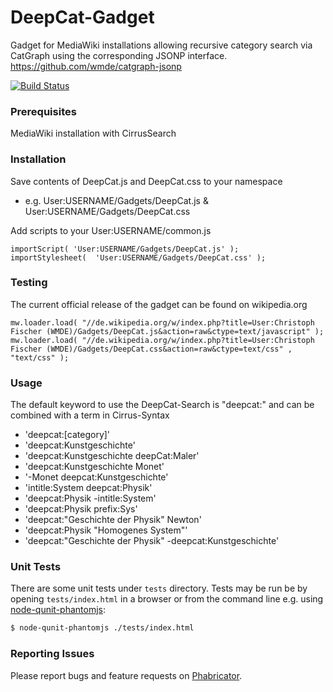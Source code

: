 # DeepCat-Gadget

Gadget for MediaWiki installations allowing recursive category search via CatGraph using the corresponding JSONP interface.
https://github.com/wmde/catgraph-jsonp

[![Build Status](https://travis-ci.org/wmde/DeepCat-Gadget.svg?branch=master)](https://travis-ci.org/wmde/DeepCat-Gadget)

### Prerequisites

MediaWiki installation with CirrusSearch

### Installation

Save contents of DeepCat.js and DeepCat.css to your namespace
- e.g. User:USERNAME/Gadgets/DeepCat.js & User:USERNAME/Gadgets/DeepCat.css

Add scripts to your User:USERNAME/common.js
```
importScript( 'User:USERNAME/Gadgets/DeepCat.js' );
importStylesheet(  'User:USERNAME/Gadgets/DeepCat.css' );
```

### Testing

The current official release of the gadget can be found on wikipedia.org 
```
mw.loader.load( "//de.wikipedia.org/w/index.php?title=User:Christoph Fischer (WMDE)/Gadgets/DeepCat.js&action=raw&ctype=text/javascript" );
mw.loader.load( "//de.wikipedia.org/w/index.php?title=User:Christoph Fischer (WMDE)/Gadgets/DeepCat.css&action=raw&ctype=text/css" , "text/css" );
```

### Usage

The default keyword to use the DeepCat-Search is "deepcat:" and can be combined with a term in Cirrus-Syntax

- 'deepcat:[category]'
- 'deepcat:Kunstgeschichte' 
- 'deepcat:Kunstgeschichte deepCat:Maler'
- 'deepcat:Kunstgeschichte Monet'
- '-Monet deepcat:Kunstgeschichte'
- 'intitle:System deepcat:Physik'
- 'deepcat:Physik -intitle:System'
- 'deepcat:Physik prefix:Sys'
- 'deepcat:"Geschichte der Physik" Newton'
- 'deepcat:Physik "Homogenes System"'
- 'deepcat:"Geschichte der Physik" -deepcat:Kunstgeschichte'

### Unit Tests

There are some unit tests under `tests` directory. Tests may be run be by opening `tests/index.html` in a browser or from the command line e.g. using [node-qunit-phantomjs](https://github.com/jonkemp/node-qunit-phantomjs):
```bash
$ node-qunit-phantomjs ./tests/index.html
```

### Reporting Issues

Please report bugs and feature requests on [Phabricator](https://phabricator.wikimedia.org/maniphest/task/create/?projects=tcb-team,deepcat-gadget&title=%5BDeepCat-Gadget%5D).
